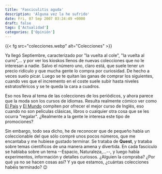 ```yaml
---
title: 'Fasciculitis aguda'
description: 'Alguna vez la he sufrido'
date: Fri, 07 Sep 2007 03:24:49 +0000
draft: false
tags: ['Actualidad']
categories: ['Opinión']
---
```


{{< fg src="colecciones.webp" alt="Colecciones" >}}

Ya llegó Septiembre, caracterizado por "la vuelta al cole", "la vuelta al curro",... y por ver los kioskos llenos de nuevas colecciones que no le interesan a nadie. Salvo el número uno, claro está, que suele tener un precio ridículo y que mucha gente lo compra por curiosidad. De hecho a veces suelo picar. Luego se te quitan las ganas de comprar los siguientes, cuando ves que el incremento en el coste suele subir hasta niveles estratosféricos y se te queda la cara a cuadros.

Eso nos lleva al tema de las colecciones de los periódicos, y ahora parece que la moda son los cursos de idiomas. Resulta realmente cómico ver como [El País](http://www.elpais.com/corporativos/elpais/coleccionables/2007/cursoingles/index.html) y [El Mundo](http://www.elmundo.es/promociones/vaughan/) compiten por ofrecer el mejor curso de Inglés, eso cuando no son películas clásicas, libros o cualquier otra cosa que se les ocurra "regalar". ¿Realmente a la gente le interesa este tipo de promociones?

Sin embargo, todo sea dicho, he de reconocer que de pequeño había un coleccionable del que sólo compré unos pocos números, que me encantaba y me hubiese gustado terminar. Se trataba de **Quest**, y trataba sobre temas científicos de una manera amena y divertida. En cada fascículo se hablaba sobre un tema --Espacio, Naturaleza,...--, y luego había experimentos, información y detalles curiosos. ¿Alguien la compraba? ¿Por qué ya no se hacen cosas así? Y ya que estamos, ¿cuántas colecciones habéis terminado? :wink: